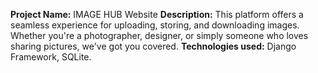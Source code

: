 **Project Name:** IMAGE HUB Website
**Description:** This platform offers a seamless experience for uploading, storing, and downloading images.
Whether you're a photographer, designer, or simply someone who loves sharing pictures, we've got you covered.
**Technologies used:** Django Framework, SQLite.
